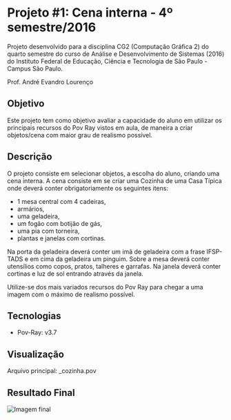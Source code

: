 # Projeto #1: Cena interna - 4º semestre/2016

Projeto desenvolvido para a disciplina CG2 (Computação Gráfica 2) do quarto semestre do curso de Análise e Desenvolvimento de Sistemas (2016) do Instituto Federal de Educação, Ciência e Tecnologia de São Paulo - Campus São Paulo. 

Prof. André Evandro Lourenço

## Objetivo
Este projeto tem como objetivo avaliar a capacidade do aluno em utilizar os principais recursos do Pov Ray vistos em aula, de maneira a criar objetos/cena com maior grau de realismo possível.

## Descrição

O projeto consiste em selecionar objetos, a escolha do aluno, criando uma cena interna. A cena consiste em se criar uma Cozinha de uma Casa Típica onde deverá conter obrigatoriamente os seguintes itens:

- 1 mesa central com 4 cadeiras,
- armários,
- uma geladeira,
- um fogão com botijão de gás,
- uma pia com torneira,
- plantas e janelas com cortinas.

Na porta da geladeira deverá conter um imã de geladeira com a frase IFSP-TADS e em cima da geladeira um pinguim. Sobre a mesa deverá conter utensílios como copos, pratos, talheres e garrafas. Na janela deverá conter cortinas e luz de sol entrando através da janela.

Utilize-se dos mais variados recursos do Pov Ray para chegar a uma imagem com o máximo de realismo possível.

## Tecnologias

- Pov-Ray: v3.7

## Visualização
Arquivo principal: _cozinha.pov

## Resultado Final
![Imagem final](https://github.com/himais/Projeto-1-CG2---Cozinha/blob/master/_cozinha.png?raw=true)
